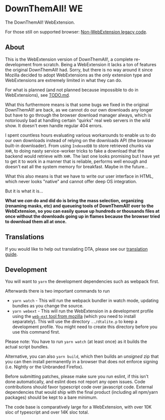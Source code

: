DownThemAll! WE
===

The DownThemAll! WebExtension.

For those still on supported browser: [Non-WebExtension legacy code](https://github.com/downthemall/downthemall-legacy).

About
---

This is the WebExtension version of DownThemAll!, a complete re-development from scratch.
Being a WebExtension it lacks a ton of features the original DownThemAll! had. Sorry, but there is no way around it since Mozilla decided to adopt WebExtensions as the *only* extension type and WebExtensions are extremely limited in what they can do.

For what is planned (and not planned because impossible to do in WebExtensions), see [TODO.md](TODO.md).

What this furthermore means is that some bugs we fixed in the original DownThemAll! are back, as we cannot do our own downloads any longer but have to go through the browser download manager always, which is notoriously bad at handling certain "quirks" real web servers in the wild show. It doesn't even handle regular 404 errors.

I spent countless hours evaluating various workarounds to enable us to do our own downloads instead of relying on the downloads API (the browser built-in downloader). From using `IndexedDB` to store retrieved chunks via `XHR`, to doing nasty service-worker tricks to fake a download that the backend would retrieve with `XHR`. The last one looks promising but I have yet to get it to work in a manner that is reliable, performs well enough and doesn't eat all the system memory for breakfast. Maybe in the future...

What this also means is that we have to write our user interface in HTML, which never looks "native" and cannot offer deep OS integration.

But it is what it is...

**What we *can* do and did do is bring the mass selection, organizing (renaming masks, etc) and queueing tools of DownThemAll! over to the WebExtension, so you can easily queue up hundreds or thousands files at once without the downloads going up in flames because the browser tried to download them all at once.**

Translations
---

If you would like to help out translating DTA, please see our [translation guide](_locales/Readme.md).

Development
---

You will want to `yarn` the development dependencies such as webpack first.

Afterwards there is two important commands to run

  * `yarn watch` - This will run the webpack bundler in watch mode, updating bundles as you change the source.
  * `yarn webext` - This will run the WebExtension in a development profile using the [`web-ext` tool from mozilla](https://www.npmjs.com/package/web-ext) (which you need to install separately). This will use the directory `../dtalite.p` to keep a development profile. You might need to create this directory before you use this command first.
  
Please note: You have to run `yarn watch` (at least once) as it builds the actual script bundles.
  
Alternative, you can also `yarn build`, which then builds an *unsigned* zip that you can then install permanently in a browser that does not enforce signing (i.e. Nightly or the Unbranded Firefox).

Before submitting patches, please make sure you run eslint, if this isn't done automatically, and eslint does not report any open issues. Code contributions should favor typescript code over javascript code. External dependencies that would ship with the final product (including all npm/yarn packages) should be kept to a bare minimum.

The code base is comparatively large for a WebExtension, with over 10K sloc of typescript and over 14K sloc total.
